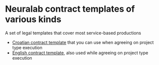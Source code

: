 # Neuralab contract templates of various kinds
A set of legal templates that cover most service-based productions

* [Croatian contract template](https://github.com/Neuralab/ugovor-contract-template/blob/master/HRVATSKI%20-%20NEURALAB%20UGOVOR%20O%20ARHITEKTURI%20I%20PRODUKCIJI%20DIGITALNE%20APLIKACIJE.md) that you can use when agreeing on project type execution  
* [English contract template](https://github.com/Neuralab/ugovor-contract-template/blob/master/ENGLISH%20-%20NEURALAB%20CONTRACT%20ON%20ARCHITECTURE%20AND%20PRODUCTION%20OF%20A%20DIGITAL%20APPLICATION.md), also used while agreeing on project type execution 
